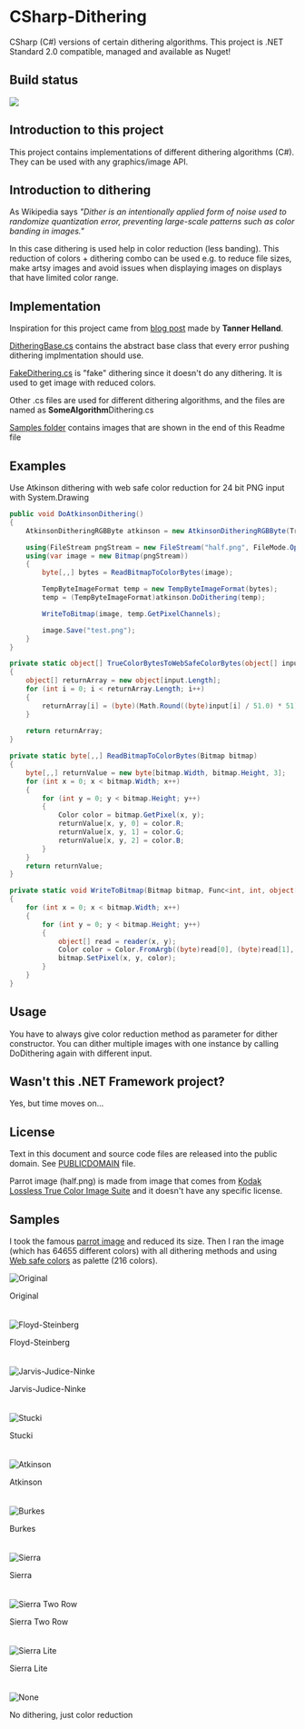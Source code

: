 # CSharp-Dithering
CSharp (C#) versions of certain dithering algorithms. This project is .NET Standard 2.0 compatible, managed and available as Nuget!

## Build status
![](https://github.com/mcraiha/CSharp-Dithering/workflows/.NET%20Core/badge.svg)

## Introduction to this project
This project contains implementations of different dithering algorithms (C#). They can be used with any graphics/image API.

## Introduction to dithering
As Wikipedia says *"Dither is an intentionally applied form of noise used to randomize quantization error, preventing large-scale patterns such as color banding in images."*

In this case dithering is used help in color reduction (less banding). This reduction of colors + dithering combo can be used e.g. to reduce file sizes, make artsy images and avoid issues when displaying images on displays that have limited color range.

## Implementation
Inspiration for this project came from [blog post](http://www.tannerhelland.com/4660/dithering-eleven-algorithms-source-code/) made by **Tanner Helland**.

[DitheringBase.cs](https://github.com/mcraiha/CSharp-Dithering/blob/master/src/DitheringBase.cs) contains the abstract base class that every error pushing dithering implmentation should use.

[FakeDithering.cs](https://github.com/mcraiha/CSharp-Dithering/blob/master/src/FakeDithering.cs) is "fake" dithering since it doesn't do any dithering. It is used to get image with reduced colors.

Other .cs files are used for different dithering algorithms, and the files are named as **SomeAlgorithm**Dithering.cs

[Samples folder](https://github.com/mcraiha/CSharp-Dithering/blob/master/samples) contains images that are shown in the end of this Readme file

## Examples
Use Atkinson dithering with web safe color reduction for 24 bit PNG input with System.Drawing
```cs
public void DoAtkinsonDithering()
{
    AtkinsonDitheringRGBByte atkinson = new AtkinsonDitheringRGBByte(TrueColorBytesToWebSafeColorBytes);

    using(FileStream pngStream = new FileStream("half.png", FileMode.Open, FileAccess.Read))
    using(var image = new Bitmap(pngStream))
    {
        byte[,,] bytes = ReadBitmapToColorBytes(image);

        TempByteImageFormat temp = new TempByteImageFormat(bytes);
        temp = (TempByteImageFormat)atkinson.DoDithering(temp);

        WriteToBitmap(image, temp.GetPixelChannels);

        image.Save("test.png");
    }
}

private static object[] TrueColorBytesToWebSafeColorBytes(object[] input)
{
    object[] returnArray = new object[input.Length];
    for (int i = 0; i < returnArray.Length; i++)
    {
        returnArray[i] = (byte)(Math.Round((byte)input[i] / 51.0) * 51);
    }
    
    return returnArray;
}

private static byte[,,] ReadBitmapToColorBytes(Bitmap bitmap)
{
    byte[,,] returnValue = new byte[bitmap.Width, bitmap.Height, 3];
    for (int x = 0; x < bitmap.Width; x++)
    {
        for (int y = 0; y < bitmap.Height; y++)
        {
            Color color = bitmap.GetPixel(x, y);
            returnValue[x, y, 0] = color.R;
            returnValue[x, y, 1] = color.G;
            returnValue[x, y, 2] = color.B;
        }
    }
    return returnValue;
}

private static void WriteToBitmap(Bitmap bitmap, Func<int, int, object[]> reader)
{
    for (int x = 0; x < bitmap.Width; x++)
    {
        for (int y = 0; y < bitmap.Height; y++)
        {
            object[] read = reader(x, y);
            Color color = Color.FromArgb((byte)read[0], (byte)read[1], (byte)read[2]);
            bitmap.SetPixel(x, y, color);
        }
    }
}
```
## Usage
You have to always give color reduction method as parameter for dither constructor. You can dither multiple images with one instance by calling DoDithering again with different input.

## Wasn't this .NET Framework project?
Yes, but time moves on...

## License
Text in this document and source code files are released into the public domain. See [PUBLICDOMAIN](https://github.com/mcraiha/CSharp-Dithering/blob/master/PUBLICDOMAIN) file.

Parrot image (half.png) is made from image that comes from [Kodak Lossless True Color Image Suite](http://r0k.us/graphics/kodak/) and it doesn't have any specific license.

## Samples
I took the famous [parrot image](http://r0k.us/graphics/kodak/kodim23.html) and reduced its size. Then I ran the image (which has 64655 different colors) with all dithering methods and using [Web safe colors](https://en.wikipedia.org/wiki/Web_colors#Web-safe_colors) as palette (216 colors). 

![Original](https://github.com/mcraiha/CSharp-Dithering/blob/master/Samples/half.png)

Original
<br><br><br>
![Floyd-Steinberg](https://github.com/mcraiha/CSharp-Dithering/blob/master/Samples/dither_FS.png)

Floyd-Steinberg
<br><br><br>
![Jarvis-Judice-Ninke](https://github.com/mcraiha/CSharp-Dithering/blob/master/Samples/dither_JJN.png)

Jarvis-Judice-Ninke
<br><br><br>
![Stucki](https://github.com/mcraiha/CSharp-Dithering/blob/master/Samples/dither_STU.png)

Stucki
<br><br><br>
![Atkinson](https://github.com/mcraiha/CSharp-Dithering/blob/master/Samples/dither_ATK.png)

Atkinson
<br><br><br>
![Burkes](https://github.com/mcraiha/CSharp-Dithering/blob/master/Samples/dither_BUR.png)

Burkes
<br><br><br>
![Sierra](https://github.com/mcraiha/CSharp-Dithering/blob/master/Samples/dither_SIE.png)

Sierra
<br><br><br>
![Sierra Two Row](https://github.com/mcraiha/CSharp-Dithering/blob/master/Samples/dither_SIE2R.png)

Sierra Two Row
<br><br><br>
![Sierra Lite](https://github.com/mcraiha/CSharp-Dithering/blob/master/Samples/dither_SIEL.png)

Sierra Lite
<br><br><br>
![None](https://github.com/mcraiha/CSharp-Dithering/blob/master/Samples/dither_NONE.png)

No dithering, just color reduction
